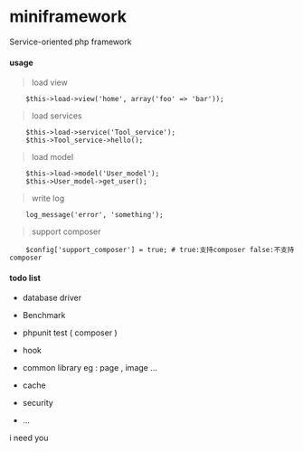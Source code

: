 # miniframework

Service-oriented php framework

#### usage

> load view

```
	$this->load->view('home', array('foo' => 'bar'));
```

> load services

```
	$this->load->service('Tool_service');
	$this->Tool_service->hello();
```

> load model

```
	$this->load->model('User_model');
	$this->User_model->get_user();
```

> write log

```
	log_message('error', 'something');
```

> support composer

```
	$config['support_composer'] = true; # true:支持composer false:不支持composer
```

#### todo list

* database driver

* Benchmark

* phpunit test ( composer )

* hook

* common library   eg : page , image ...

* cache

* security 

* ...

i need you 
